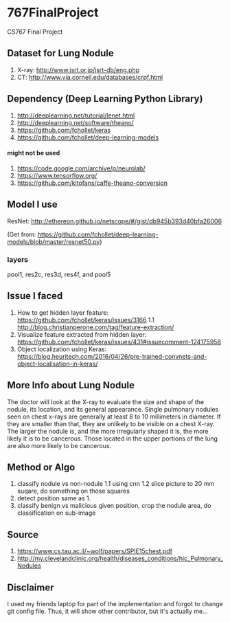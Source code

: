# 767FinalProject
CS767 Final Project

## Dataset for Lung Nodule
1. X-ray: http://www.jsrt.or.jp/jsrt-db/eng.php
2. CT: http://www.via.cornell.edu/databases/crpf.html

## Dependency (Deep Learning Python Library)

1. http://deeplearning.net/tutorial/lenet.html
2. http://deeplearning.net/software/theano/
3. https://github.com/fchollet/keras
4. https://github.com/fchollet/deep-learning-models

#### might not be used
1. https://code.google.com/archive/p/neurolab/
2. https://www.tensorflow.org/
3. https://github.com/kitofans/caffe-theano-conversion

## Model I use
ResNet: http://ethereon.github.io/netscope/#/gist/db945b393d40bfa26006

(Get from: https://github.com/fchollet/deep-learning-models/blob/master/resnet50.py)

### layers
pool1, res2c, res3d, res4f, and pool5

## Issue I faced
1. How to get hidden layer feature: https://github.com/fchollet/keras/issues/3166
   1.1 http://blog.christianperone.com/tag/feature-extraction/
2. Visualize feature extracted from hidden layer: https://github.com/fchollet/keras/issues/431#issuecomment-124175958
3. Object localization using Keras: https://blog.heuritech.com/2016/04/26/pre-trained-convnets-and-object-localisation-in-keras/

## More Info about Lung Nodule
The doctor will look at the X-ray to evaluate the size and shape of the nodule, its location, and its general appearance. Single pulmonary nodules seen on chest x-rays are generally at least 8 to 10 millimeters in diameter. If they are smaller than that, they are unlikely to be visible on a chest X-ray. The larger the nodule is, and the more irregularly shaped it is, the more likely it is to be cancerous. Those located in the upper portions of the lung are also more likely to be cancerous.

## Method or Algo
1. classify nodule vs non-nodule
   1.1 using cnn
   1.2 slice picture to 20 mm suqare, do something on those squares
2. detect position
   same as 1.
3. classify benign vs malicious
   given position, crop the nodule area, do classification on sub-image

## Source
1. https://www.cs.tau.ac.il/~wolf/papers/SPIE15chest.pdf
2. http://my.clevelandclinic.org/health/diseases_conditions/hic_Pulmonary_Nodules

## Disclaimer
I used my friends laptop for part of the implementation and forgot to change git config file. Thus, it will show other contributor, but it's actually me...
